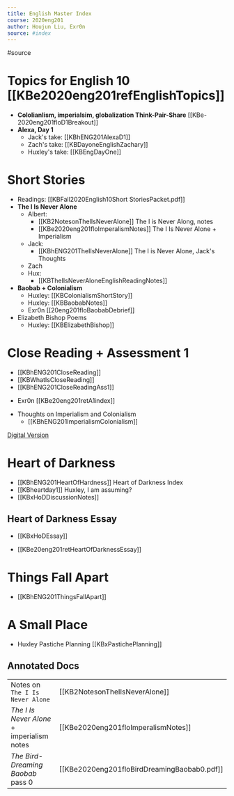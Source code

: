 ```yaml
---
title: English Master Index
course: 2020eng201
author: Houjun Liu, Exr0n
source: #index
---
```


#source

# **Topics for English 10** [[KBe2020eng201refEnglishTopics]]
* **Cololianlism, imperialsim, globalization Think-Pair-Share** [[KBe-2020eng201floD1Breakout]]
* **Alexa, Day 1** 
    * Jack's take: [[KBhENG201AlexaD1]]
    * Zach's take:  [[KBDayoneEnglishZachary]]
	* Huxley's take: [[KBEngDayOne]] 
# Short Stories
* Readings: [[KBFall2020English10Short StoriesPacket.pdf]]
* **The I Is Never Alone**
	* Albert: 
		* [[KB2NotesonTheIIsNeverAlone]] The I is Never Along, notes
		* [[KBe2020eng201floImperalismNotes]] The I Is Never Alone + Imperialism
	* Jack:
		* [[KBhENG201TheIIsNeverAlone]] The I is Never Alone, Jack's Thoughts
	* Zach
	* Hux:
		*  [[KBTheIIsNeverAloneEnglishReadingNotes]]
* **Baobab + Colonialism**
	* Huxley: [[KBColonialismShortStory]]
	* Huxley: [[KBBaobabNotes]]
	- Exr0n [[20eng201floBaobabDebrief]]
* Elizabeth Bishop Poems
	* Huxley: [[KBElizabethBishop]]
# **Close Reading + Assessment 1** 
* [[KBhENG201CloseReading]]
* [[KBWhatIsCloseReading]]
* [[KBhENG201CloseReadingAss1]]
- Exr0n [[KBe20eng201retA1index]]
* Thoughts on Imperialism and Colonialism 
	* [[KBhENG201ImperialismColonialism]]
	
	
[Digital Version](https://www.gutenberg.org/files/219/219-h/219-h.htm)

# **Heart of Darkness**
* [[KBhENG201HeartOfHardness]] Heart of Darkness Index 
* [[KBheartday1]] Huxley, I am assuming?
* [[KBxHoDDiscussionNotes]]

## Heart of Darkness Essay
* [[KBxHoDEssay]]
- [[KBe20eng201retHeartOfDarknessEssay]]


# **Things Fall Apart**
- [[KBhENG201ThingsFallApart]]


# A Small Place 

* Huxley Pastiche Planning [[KBxPastichePlanning]]


## Annotated Docs
| | |
|-|-|
Notes on `The I Is Never Alone` | [[KB2NotesonTheIIsNeverAlone]]
_The I Is Never Alone_ + imperialism notes | [[KBe2020eng201floImperalismNotes]]
_The Bird-Dreaming Baobab_ pass 0 | [[KBe2020eng201floBirdDreamingBaobab0.pdf]]

